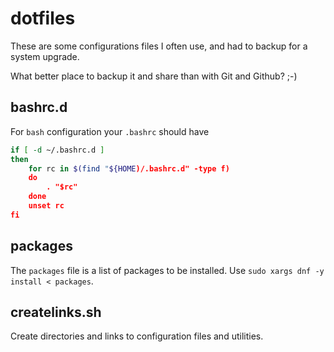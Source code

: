 dotfiles
========

These are some configurations files I often use, and had to backup for
a system upgrade.

What better place to backup it and share than with Git and Github? ;-)


bashrc.d
--------

For `bash` configuration your `.bashrc` should have

```sh
if [ -d ~/.bashrc.d ]
then
    for rc in $(find "${HOME)/.bashrc.d" -type f)
    do
        . "$rc"
    done
    unset rc
fi
```


packages
--------

The `packages` file is a list of packages to be installed. Use
`sudo xargs dnf -y install < packages`.


createlinks.sh
--------------

Create directories and links to configuration files and utilities.

